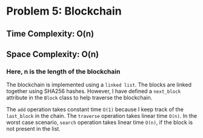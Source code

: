 # Problem 5: Blockchain

## Time Complexity: O(n)
## Space Complexity: O(n)

### Here, n is the length of the blockchain

The blockchain is implemented using a `linked list`.
The blocks are linked together using SHA256 hashes. However, I have defined a `next_block` attribute in the `Block` class to help traverse the blockchain.

The `add` operation takes constant time `O(1)` because I keep track of the `last_block` in the chain. The `traverse` operation takes linear time `O(n)`. In the worst case scenario, `search` operation takes linear time `O(n)`, if the block is not present in the list.